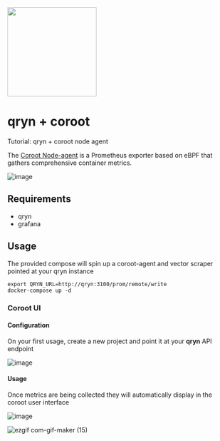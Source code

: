<img src="https://user-images.githubusercontent.com/1423657/173144443-fc7ba783-d5bf-47f9-bf59-707693da5ed1.png" width=200px />

# qryn + coroot
Tutorial: qryn + coroot node agent

The [Coroot Node-agent]((https://coroot.com/docs/metric-exporters/node-agent) ) is a Prometheus exporter based on eBPF that gathers comprehensive container metrics.

![image](https://user-images.githubusercontent.com/1423657/205441435-7e69e252-b47a-45bf-86a7-1552b3731db6.png)

## Requirements
- qryn
- grafana

## Usage
The provided compose will spin up a coroot-agent and vector scraper pointed at your qryn instance
```
export QRYN_URL=http://qryn:3100/prom/remote/write
docker-compose up -d
```

### Coroot UI
#### Configuration
On your first usage, create a new project and point it at your **qryn** API endpoint

![image](https://user-images.githubusercontent.com/1423657/205444113-b52ddc6c-c8a1-4e38-b6ed-2e8cc26bd5ed.png)

#### Usage
Once metrics are being collected they will automatically display in the coroot user interface

![image](https://user-images.githubusercontent.com/1423657/205444050-21fb7a10-d0d0-4cf1-85fb-98ba3141ec71.png)

![ezgif com-gif-maker (15)](https://user-images.githubusercontent.com/1423657/205444493-4b3ec904-ff72-424a-b272-9a9e2503594a.gif)
